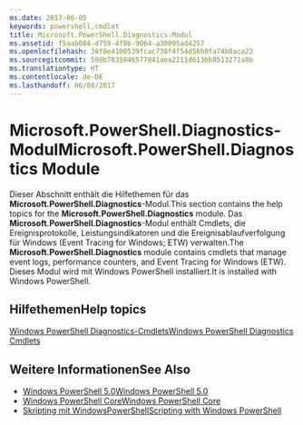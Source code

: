 ```yaml
---
ms.date: 2017-06-05
keywords: powershell,cmdlet
title: Microsoft.PowerShell.Diagnostics-Modul
ms.assetid: f5aab004-d759-4f8b-9064-a30095ad4257
ms.openlocfilehash: 38f8e4100539fcac738f4f54d56b0fa74b0aca22
ms.sourcegitcommit: 598b7835046577841aea2211d613bb8513271a8b
ms.translationtype: HT
ms.contentlocale: de-DE
ms.lasthandoff: 06/08/2017
---
```

# <a name="microsoftpowershelldiagnostics-module"></a><span data-ttu-id="83952-103">Microsoft.PowerShell.Diagnostics-Modul</span><span class="sxs-lookup"><span data-stu-id="83952-103">Microsoft.PowerShell.Diagnostics Module</span></span>
<span data-ttu-id="83952-104">Dieser Abschnitt enthält die Hilfethemen für das **Microsoft.PowerShell.Diagnostics**-Modul.</span><span class="sxs-lookup"><span data-stu-id="83952-104">This section contains the help topics for the **Microsoft.PowerShell.Diagnostics** module.</span></span> <span data-ttu-id="83952-105">Das **Microsoft.PowerShell.Diagnostics**-Modul enthält Cmdlets, die Ereignisprotokolle, Leistungsindikatoren und die Ereignisablaufverfolgung für Windows (Event Tracing for Windows; ETW) verwalten.</span><span class="sxs-lookup"><span data-stu-id="83952-105">The **Microsoft.PowerShell.Diagnostics** module contains cmdlets that manage event logs, performance counters, and Event Tracing for Windows (ETW).</span></span> <span data-ttu-id="83952-106">Dieses Modul wird mit Windows PowerShell installiert.</span><span class="sxs-lookup"><span data-stu-id="83952-106">It is installed with Windows PowerShell.</span></span>

## <a name="help-topics"></a><span data-ttu-id="83952-107">Hilfethemen</span><span class="sxs-lookup"><span data-stu-id="83952-107">Help topics</span></span>
[<span data-ttu-id="83952-108">Windows PowerShell Diagnostics-Cmdlets</span><span class="sxs-lookup"><span data-stu-id="83952-108">Windows PowerShell Diagnostics Cmdlets</span></span>](http://go.microsoft.com/fwlink/?LinkID=245858)

## <a name="see-also"></a><span data-ttu-id="83952-109">Weitere Informationen</span><span class="sxs-lookup"><span data-stu-id="83952-109">See Also</span></span>
- [<span data-ttu-id="83952-110">Windows PowerShell 5.0</span><span class="sxs-lookup"><span data-stu-id="83952-110">Windows PowerShell 5.0</span></span>](Windows-PowerShell-5.0.md)
- [<span data-ttu-id="83952-111">Windows PowerShell Core</span><span class="sxs-lookup"><span data-stu-id="83952-111">Windows PowerShell Core</span></span>](https://technet.microsoft.com/en-us/library/4b75f1e4-f327-48f3-92ab-bf5435094d41)
- [<span data-ttu-id="83952-112">Skripting mit WindowsPowerShell</span><span class="sxs-lookup"><span data-stu-id="83952-112">Scripting with Windows PowerShell</span></span>](../../getting-started/fundamental/Scripting-with-Windows-PowerShell.md)

